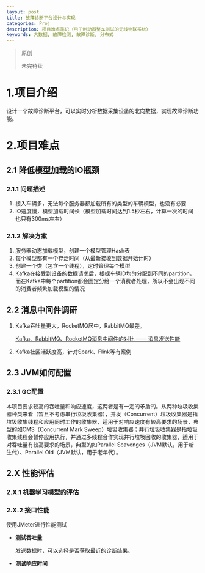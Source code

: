 ```yaml
---
layout: post
title: 故障诊断平台设计与实现
categories: Proj
description: 项目难点笔记（用于制动器整车测试的无线物联系统）
keywords: 大数据, 故障检测, 故障诊断, 分布式
---
```


> 原创
>
> 未完待续

# 1.项目介绍

设计一个故障诊断平台，可以实时分析数据采集设备的北向数据，实现故障诊断功能。

# 2.项目难点

## 2.1 降低模型加载的IO瓶颈

### 2.1.1 问题描述

1. 接入车辆多，无法每个服务器都加载所有的类型的车辆模型，也没有必要
2. IO速度慢，模型加载时间长（模型加载时间达到1.5秒左右，计算一次的时间也只有300ms左右）

### 2.1.2 解决方案

1. 服务器动态加载模型，创建一个模型管理Hash表
2. 每个模型都有一个存活时间（从最新接收到数据开始计时）
3. 创建一个类（包含一个线程），定时管理每个模型
4. Kafka在接受到设备的数据请求后，根据车辆ID均匀分配到不同的partition，而在Kafka中每个partition都会固定分给一个消费者处理，所以不会出现不同的消费者频繁加载模型的情况

## 2.2 消息中间件调研

1. Kafka吞吐量更大，RocketMQ居中，RabbitMQ最差。

   [Kafka、RabbitMQ、RocketMQ消息中间件的对比 —— 消息发送性能](http://jm.taobao.org/2016/04/01/kafka-vs-rabbitmq-vs-rocketmq-message-send-performance/?utm_source=tuicool&utm_medium=referral)

2. Kafka社区活跃度高，针对Spark、Flink等有案例

## 2.3 JVM如何配置

### 2.3.1 GC配置

本项目要求较高的吞吐量和响应速度，这两者是有一定的矛盾的。从两种垃圾收集器种类来看（暂且不考虑串行垃圾收集器），并发（Concurrent）垃圾收集器是指垃圾收集线程和应用同时工作的收集器，适用于对响应速度有较高要求的场景，典型的如CMS（Concurrent Mark Sweep）垃圾收集器；并行垃圾收集器是指垃圾收集线程会暂停应用执行，并通过多线程合作实现并行垃圾回收的收集器，适用于对吞吐量有较高要求的场景，典型的如Parallel Scavenges（JVM默认，用于新生代）、Parallel Old（JVM默认，用于老年代）。

## 2.X 性能评估

### 2.X.1 机器学习模型的评估



### 2.X.2 接口性能

使用JMeter进行性能测试

* **测试吞吐量**

  发送数据时，可以选择是否获取最近的诊断结果。

* **测试响应时间**

  